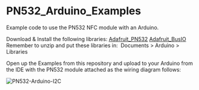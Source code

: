 # PN532_Arduino_Examples
Example code to use the PN532 NFC module with an Arduino.

Download & Install the following libraries: 
[Adafruit_PN532](https://github.com/adafruit/Adafruit-PN532)
[Adafruit_BusIO](https://github.com/adafruit/Adafruit_BusIO)
Remember to unzip and put these libraries in:  Documents > Arduino > Libraries

Open up the Examples from this repository and upload to your Arduino from the IDE with the PN532 module attached as the wiring diagram follows:


![PN532-Arduino-I2C](https://github.com/user-attachments/assets/fb6901a8-ab99-4f15-9ef2-0db0fc0510a0)
